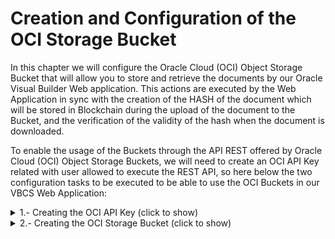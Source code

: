 # Creation and Configuration of the OCI Storage Bucket
In this chapter we will configure the Oracle Cloud (OCI) Object Storage Bucket that will allow you to store and retrieve the documents by our Oracle Visual Builder Web application. This actions are executed by the Web Application in sync with the creation of the HASH of the document which will be stored in Blockchain during the upload of the document to the Bucket, and the verification of the validity of the hash when the document is downloaded.

To enable the usage of the Buckets through the API REST offered by Oracle Cloud (OCI) Object Storage Buckets, we will need to create an OCI API Key related with user allowed to execute the REST API, so here below the two configuration tasks to be executed to be able to use the OCI Buckets in our VBCS Web Application:

<details>
  <summary>1.- Creating the OCI API Key (click to show)</summary>
## Creating the API Key

---
To be able to use the OCI Object Storage Buckets from your Visual Builder App you must create an OCI API Key to get access to the OCI Services via API REST 

---
  
First Sign in [OCI web console](https://cloud.oracle.com) with your credentials 

Write your tenancy name and click **Next** Button.

![](./images/oci-signin-01.png)

Then click Continue leaving the Identity Providers as *oracleidentitycloudservice*

![](./images/oci-signin-02.png)

Next write you *User Name* and *Password* and click in **Connect** Button to access to OCI web console.

![](./images/oci-signin-03.png)

![](./images/oci-signin-04.png)

Then click in the **Profile icon** at the top right of the console to access to the user **Settings**.

![](./images/oci-apikey-01.png)

Scroll down and click **API Keys** in the *Resources menu*

![](./images/oci-apikey-02.png)

Next click **Add API Key** button to add a new API Key.

![](./images/oci-apikey-03.png)

Select **Generate API Key Pair**. 
> Note: you could use your own public and private keys in pem format, but in this workshop and for academical purposes we'll use the auto generathed keys.

![](./images/oci-apikey-04.png)

Next you must to download the *Private* and *Public* Keys to your laptop/desktop.

![](./images/oci-apikey-05.png)

After that, you might have two **.pem** files one mark as public.

![](./images/oci-apikey-06.png)

Then click in **Add** button.

![](./images/oci-apikey-07.png)

Next window is the summary or **Configuration File Preview**. Click in the **copy** link to copy your OCI API credentials to a text file in your local computer as you will need them in future steps in the workshop. Then click **Close** Button to finish the process.

![](./images/oci-apikey-08.png)

You should have a new API key created and you should see the Fingerprint key in the OCI web console. 

![](./images/oci-apikey-09.png)

You have access to the Config file that you copied before to your desktop by clicking in the *tree vertical* dots in the Fingerprint row and select **View Config File**.

![](./images/oci-apikey-10.png)

 And that's all. Congratulations. You successfully generated your API keys.

</details>
<details>
  <summary>2.- Creating the OCI Storage Bucket (click to show)</summary>

---
OCI Object Storage is a versatile service which is very commonly used to store application data like images, files etc. Here, we will show how to create a OCI Storage Bucket to be used to upload and download PDF documents in it from our Visual Builder app.

---

First we need to have a bucket that represents where we will be storing our objects. From the OCI Console, navigate to ***Storage → Buckets***. Create a Bucket that you will be using for storage of files. For simplicity this Bucket is marked as Public, so that it doesnt require authentication, but you could achieve the same with Private visibility buckets as well.



</details>
